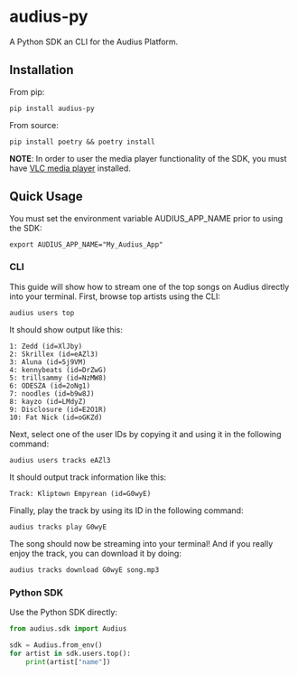# audius-py

A Python SDK an CLI for the Audius Platform.

## Installation

From pip:

```shell
pip install audius-py
```

From source:

```shell
pip install poetry && poetry install
```

**NOTE**: In order to user the media player functionality of the SDK, you must have [VLC media player](https://www.videolan.org/vlc/) installed.

## Quick Usage

You must set the environment variable AUDIUS_APP_NAME prior to using the SDK:

```shell
export AUDIUS_APP_NAME="My_Audius_App"
```

### CLI

This guide will show how to stream one of the top songs on Audius directly into your terminal.
First, browse top artists using the CLI:

```shell
audius users top
```

It should show output like this:

```shell
1: Zedd (id=XlJby)
2: Skrillex (id=eAZl3)
3: Aluna (id=5j9VM)
4: kennybeats (id=DrZwG)
5: trillsammy (id=NzMW8)
6: ODESZA (id=2oNg1)
7: noodles (id=b9w8J)
8: kayzo (id=LMdyZ)
9: Disclosure (id=E2O1R)
10: Fat Nick (id=oGKZd)
```

Next, select one of the user IDs by copying it and using it in the following command:

```shell
audius users tracks eAZl3
```

It should output track information like this:

```shell
Track: Kliptown Empyrean (id=G0wyE)
```

Finally, play the track by using its ID in the following command:

```shell
audius tracks play G0wyE
```

The song should now be streaming into your terminal!
And if you really enjoy the track, you can download it by doing:

```shell
audius tracks download G0wyE song.mp3
```

### Python SDK

Use the Python SDK directly:

```python
from audius.sdk import Audius

sdk = Audius.from_env()
for artist in sdk.users.top():
    print(artist["name"])
```
